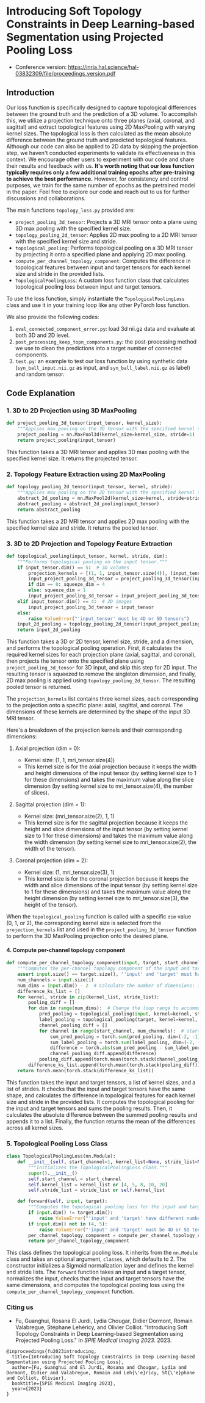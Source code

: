 # Introducing Soft Topology Constraints in Deep Learning-based Segmentation using Projected Pooling Loss

* Conference version: https://inria.hal.science/hal-03832309/file/proceedings_version.pdf 

## Introduction

Our loss function is specifically designed to capture topological differences between the ground truth and the prediction of a 3D volume. To accomplish this, we utilize a projection technique onto three planes (axial, coronal, and sagittal) and extract topological features using 2D MaxPooling with varying kernel sizes. The topological loss is then calculated as the mean absolute difference between the ground truth and predicted topological features. Although our code can also be applied to 2D data by skipping the projection step, we haven't conducted experiments to validate its effectiveness in this context. We encourage other users to experiment with our code and share their results and feedback with us. **It's worth noting that our loss function typically requires only a few additional training epochs after pre-training to achieve the best performance.** However, for consistency and control purposes, we train for the same number of epochs as the pretrained model in the paper. Feel free to explore our code and reach out to us for further discussions and collaborations.

The main functions `topology_loss.py` provided are:

- `project_pooling_3d_tensor`: Projects a 3D MRI tensor onto a plane using 3D max pooling with the specified kernel size.
- `topology_pooling_2d_tensor`: Applies 2D max pooling to a 2D MRI tensor with the specified kernel size and stride.
- `topological_pooling`: Performs topological pooling on a 3D MRI tensor by projecting it onto a specified plane and applying 2D max pooling.
- `compute_per_channel_topology_component`: Computes the difference in topological features between input and target tensors for each kernel size and stride in the provided lists.
- `TopologicalPoolingLoss`: A custom loss function class that calculates topological pooling loss between input and target tensors.

To use the loss function, simply instantiate the `TopologicalPoolingLoss` class and use it in your training loop like any other PyTorch loss function.

We also provide the following codes:

1. `eval_connected_component_error.py`: load 3d nii.gz data and evaluate at both 3D and 2D level.
2. `post_processing_keep_topn_components.py`: the post-processing method we use to clean the predictions into a target number of connected components.
3. `test.py`: an example to test our loss function by using synthetic data (`syn_ball_input.nii.gz` as input, and `syn_ball_label.nii.gz` as label) and random tensor. 

## Code Explanation

### 1. 3D to 2D Projection using 3D MaxPooling

```python
def project_pooling_3d_tensor(input_tensor, kernel_size):
    """Applies max pooling on the 3D tensor with the specified kernel size."""
    project_pooling = nn.MaxPool3d(kernel_size=kernel_size, stride=1)
    return project_pooling(input_tensor)
```

This function takes a 3D MRI tensor and applies 3D max pooling with the specified kernel size. It returns the projected tensor.

### 2. Topology Feature Extraction using 2D MaxPooling

```python
def topology_pooling_2d_tensor(input_tensor, kernel, stride):
    """Applies max pooling on the 2D tensor with the specified kernel size and stride."""
    abstract_2d_pooling = nn.MaxPool2d(kernel_size=kernel, stride=stride)
    abstract_pooling = abstract_2d_pooling(input_tensor)
    return abstract_pooling
```

This function takes a 2D MRI tensor and applies 2D max pooling with the specified kernel size and stride. It returns the pooled tensor.

### 3. 3D to 2D Projection and Topology Feature Extraction

```python
def topological_pooling(input_tensor, kernel, stride, dim):
    """Performs topological pooling on the input tensor."""
    if input_tensor.dim() == 5:  # 3D volumes
        projection_kernels = [(1, 1, input_tensor.size(4)), (input_tensor.size(2), 1, 1), (1, input_tensor.size(3), 1)]
        input_project_pooling_3d_tensor = project_pooling_3d_tensor(input_tensor, kernel_size=projection_kernels[dim])
        if dim == 0: squeeze_dim = 4
        else: squeeze_dim = 1
        input_project_pooling_3d_tensor = input_project_pooling_3d_tensor.squeeze(dim + squeeze_dim)
    elif input_tensor.dim() == 4:  # 2D images
        input_project_pooling_3d_tensor = input_tensor
    else:
        raise ValueError("'input_tensor' must be 4D or 5D tensors")
    input_2d_pooling = topology_pooling_2d_tensor(input_project_pooling_3d_tensor, kernel=kernel, stride=stride)
    return input_2d_pooling
```

This function takes a 3D or 2D tensor, kernel size, stride, and a dimension, and performs the topological pooling operation. First, it calculates the required kernel sizes for each projection plane (axial, sagittal, and coronal), then projects the tensor onto the specified plane using `project_pooling_3d_tensor` for 3D input, and skip this step for 2D input. The resulting tensor is squeezed to remove the singleton dimension, and finally, 2D max pooling is applied using `topology_pooling_2d_tensor`. The resulting pooled tensor is returned.

The `projection_kernels` list contains three kernel sizes, each corresponding to the projection onto a specific plane: axial, sagittal, and coronal. The dimensions of these kernels are determined by the shape of the input 3D MRI tensor.

Here's a breakdown of the projection kernels and their corresponding dimensions:

1. Axial projection (dim = 0): 
   - Kernel size: (1, 1, mri_tensor.size(4))
   - This kernel size is for the axial projection because it keeps the width and height dimensions of the input tensor (by setting kernel size to 1 for these dimensions) and takes the maximum value along the slice dimension (by setting kernel size to mri_tensor.size(4), the number of slices).

2. Sagittal projection (dim = 1):
   - Kernel size: (mri_tensor.size(2), 1, 1)
   - This kernel size is for the sagittal projection because it keeps the height and slice dimensions of the input tensor (by setting kernel size to 1 for these dimensions) and takes the maximum value along the width dimension (by setting kernel size to mri_tensor.size(2), the width of the tensor).

3. Coronal projection (dim = 2):
   - Kernel size: (1, mri_tensor.size(3), 1)
   - This kernel size is for the coronal projection because it keeps the width and slice dimensions of the input tensor (by setting kernel size to 1 for these dimensions) and takes the maximum value along the height dimension (by setting kernel size to mri_tensor.size(3), the height of the tensor).

When the `topological_pooling` function is called with a specific `dim` value (0, 1, or 2), the corresponding kernel size is selected from the `projection_kernels` list and used in the `project_pooling_3d_tensor` function to perform the 3D MaxPooling projection onto the desired plane.

#### 4. Compute per-channel topology component

```python
def compute_per_channel_topology_component(input, target, start_channel, kernel_list, stride_list):
    """Computes the per-channel topology component of the input and target tensors."""
    assert input.size() == target.size(), "'input' and 'target' must have the same shape"
    num_channels = input.size(1)
    num_dims = input.dim() - 2  # Calculate the number of dimensions: 3 for 3D, 2 for 2D
    difference_ks_list = []
    for kernel, stride in zip(kernel_list, stride_list):
        pooling_diff = []
        for dim in range(num_dims):  # Change the loop range to accommodate 2D and 3D tensors
            pred_pooling = topological_pooling(input, kernel=kernel, stride=stride, dim=dim)
            label_pooling = topological_pooling(target, kernel=kernel, stride=stride, dim=dim)
            channel_pooling_diff = []
            for channel in range(start_channel, num_channels):  # start from 1 to ignore the background channel.
                sum_pred_pooling = torch.sum(pred_pooling, dim=(-2, -1))[:, channel, ...]
                sum_label_pooling = torch.sum(label_pooling, dim=(-2, -1))[:, channel, ...]
                difference = torch.abs(sum_pred_pooling - sum_label_pooling)
                channel_pooling_diff.append(difference)
            pooling_diff.append(torch.mean(torch.stack(channel_pooling_diff)))
        difference_ks_list.append(torch.mean(torch.stack(pooling_diff)))
    return torch.mean(torch.stack(difference_ks_list))
```

This function takes the input and target tensors, a list of kernel sizes, and a list of strides. It checks that the input and target tensors have the same shape, and calculates the difference in topological features for each kernel size and stride in the provided lists. It computes the topological pooling for the input and target tensors and sums the pooling results. Then, it calculates the absolute difference between the summed pooling results and appends it to a list. Finally, the function returns the mean of the differences across all kernel sizes.

### 5. Topological Pooling Loss Class

```python
class TopologicalPoolingLoss(nn.Module):
    def __init__(self, start_channel=1, kernel_list=None, stride_list=None):
        """Initializes the TopologicalPoolingLoss class."""
        super().__init__()
        self.start_channel = start_channel
        self.kernel_list = kernel_list or [4, 5, 8, 10, 20]
        self.stride_list = stride_list or self.kernel_list

    def forward(self, input, target):
        """Computes the topological pooling loss for the input and target tensors."""
        if input.dim() != target.dim():
            raise ValueError("'input' and 'target' have different number of dimensions")
        if input.dim() not in (4, 5):
            raise ValueError("'input' and 'target' must be 4D or 5D tensors")
        per_channel_topology_component = compute_per_channel_topology_component(input, target, self.start_channel, self.kernel_list, self.stride_list)
        return per_channel_topology_component
```

This class defines the topological pooling loss. It inherits from the `nn.Module` class and takes an optional argument, `classes`, which defaults to 2. The constructor initializes a Sigmoid normalization layer and defines the kernel and stride lists. The `forward` function takes an input and a target tensor, normalizes the input, checks that the input and target tensors have the same dimensions, and computes the topological pooling loss using the `compute_per_channel_topology_component` function.

### Citing us

* Fu, Guanghui, Rosana El Jurdi, Lydia Chougar, Didier Dormont, Romain Valabregue, Stéphane Lehéricy, and Olivier Colliot. "Introducing Soft Topology Constraints in Deep Learning-based Segmentation using Projected Pooling Loss." In *SPIE Medical Imaging 2023*. 2023.

```
@inproceedings{fu2023introducing,
  title={Introducing Soft Topology Constraints in Deep Learning-based Segmentation using Projected Pooling Loss},
  author={Fu, Guanghui and El Jurdi, Rosana and Chougar, Lydia and Dormont, Didier and Valabregue, Romain and Leh{\'e}ricy, St{\'e}phane and Colliot, Olivier},
  booktitle={SPIE Medical Imaging 2023},
  year={2023}
}
```
